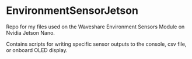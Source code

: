# EnvironmentSensorJetson
Repo for my files used on the Waveshare Environment Sensors Module on Nvidia Jetson Nano.

Contains scripts for writing specific sensor outputs to the console, csv file, or onboard OLED display. 


